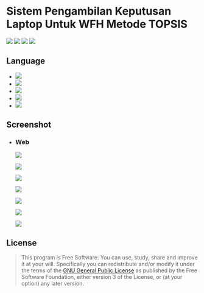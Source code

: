 # Sistem Pengambilan Keputusan Laptop Untuk WFH Metode TOPSIS

[![](https://gitlab.com/gitlab-org/gitlab-ee/badges/master/build.svg)](https://wahidari.github.io)
[![](https://semaphoreci.com/api/v1/projects/2f1a5809-418b-4cc2-a1f4-819607579fe7/400484/shields_badge.svg)](https://wahidari.github.io)
[![](https://img.shields.io/badge/docs-latest-brightgreen.svg?style=flat&maxAge=86400)](https://wahidari.github.io)
[![](https://img.shields.io/badge/Find%20Me-%40wahidari-009688.svg?style=social)](https://wahidari.github.io)

## Language

- [![](https://img.shields.io/badge/html-5-FF5722.svg)](https://www.w3schools.com/html/default.asp) 
- [![](https://img.shields.io/badge/css-3-03A9F4.svg)](https://www.w3schools.com/cssref/)
- [![](https://img.shields.io/badge/javascript-1.8-FFCA28.svg)](https://www.w3schools.com/js/default.asp)
- [![](https://img.shields.io/badge/php-7.1.8-673AB7.svg)](https://www.php.net/) 
- [![](https://img.shields.io/badge/mysql-5.0.12-yellow.svg)](https://www.mysql.com/) 

## Screenshot

- ### Web
    
    ![](https://raw.githubusercontent.com/wahidari/spk_pemilihan_hp/master/ss/a.PNG)
    
    ![](https://raw.githubusercontent.com/wahidari/spk_pemilihan_hp/master/ss/b.PNG)
    
    ![](https://raw.githubusercontent.com/wahidari/spk_pemilihan_hp/master/ss/c.PNG)
    
    ![](https://raw.githubusercontent.com/wahidari/spk_pemilihan_hp/master/ss/d.PNG)
    
    ![](https://raw.githubusercontent.com/wahidari/spk_pemilihan_hp/master/ss/e.PNG)
    
    ![](https://raw.githubusercontent.com/wahidari/spk_pemilihan_hp/master/ss/f.PNG)
    
    ![](https://raw.githubusercontent.com/wahidari/spk_pemilihan_hp/master/ss/g.PNG)
    
## License
> This program is Free Software: 
You can use, study, share and improve it at your will. Specifically you can redistribute and/or modify it under the terms of the [GNU General Public License](https://www.gnu.org/licenses/gpl.html) 
as published by the Free Software Foundation, either version 3 of the License, or (at your option) any later version.
